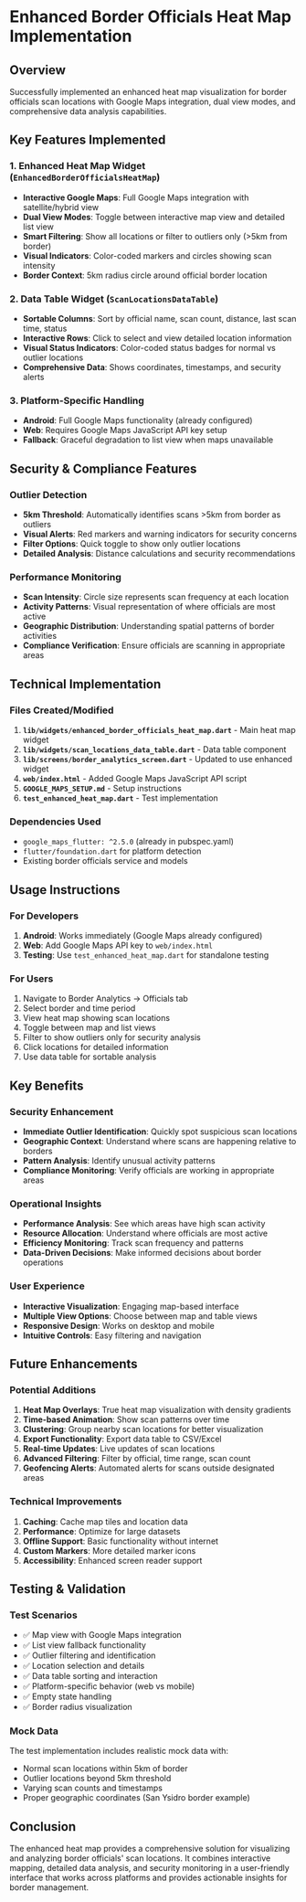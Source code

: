 # Enhanced Border Officials Heat Map Implementation

## Overview
Successfully implemented an enhanced heat map visualization for border officials scan locations with Google Maps integration, dual view modes, and comprehensive data analysis capabilities.

## Key Features Implemented

### 1. Enhanced Heat Map Widget (`EnhancedBorderOfficialsHeatMap`)
- **Interactive Google Maps**: Full Google Maps integration with satellite/hybrid view
- **Dual View Modes**: Toggle between interactive map view and detailed list view
- **Smart Filtering**: Show all locations or filter to outliers only (>5km from border)
- **Visual Indicators**: Color-coded markers and circles showing scan intensity
- **Border Context**: 5km radius circle around official border location

### 2. Data Table Widget (`ScanLocationsDataTable`)
- **Sortable Columns**: Sort by official name, scan count, distance, last scan time, status
- **Interactive Rows**: Click to select and view detailed location information
- **Visual Status Indicators**: Color-coded status badges for normal vs outlier locations
- **Comprehensive Data**: Shows coordinates, timestamps, and security alerts

### 3. Platform-Specific Handling
- **Android**: Full Google Maps functionality (already configured)
- **Web**: Requires Google Maps JavaScript API key setup
- **Fallback**: Graceful degradation to list view when maps unavailable

## Security & Compliance Features

### Outlier Detection
- **5km Threshold**: Automatically identifies scans >5km from border as outliers
- **Visual Alerts**: Red markers and warning indicators for security concerns
- **Filter Options**: Quick toggle to show only outlier locations
- **Detailed Analysis**: Distance calculations and security recommendations

### Performance Monitoring
- **Scan Intensity**: Circle size represents scan frequency at each location
- **Activity Patterns**: Visual representation of where officials are most active
- **Geographic Distribution**: Understanding spatial patterns of border activities
- **Compliance Verification**: Ensure officials are scanning in appropriate areas

## Technical Implementation

### Files Created/Modified
1. **`lib/widgets/enhanced_border_officials_heat_map.dart`** - Main heat map widget
2. **`lib/widgets/scan_locations_data_table.dart`** - Data table component
3. **`lib/screens/border_analytics_screen.dart`** - Updated to use enhanced widget
4. **`web/index.html`** - Added Google Maps JavaScript API script
5. **`GOOGLE_MAPS_SETUP.md`** - Setup instructions
6. **`test_enhanced_heat_map.dart`** - Test implementation

### Dependencies Used
- `google_maps_flutter: ^2.5.0` (already in pubspec.yaml)
- `flutter/foundation.dart` for platform detection
- Existing border officials service and models

## Usage Instructions

### For Developers
1. **Android**: Works immediately (Google Maps already configured)
2. **Web**: Add Google Maps API key to `web/index.html`
3. **Testing**: Use `test_enhanced_heat_map.dart` for standalone testing

### For Users
1. Navigate to Border Analytics → Officials tab
2. Select border and time period
3. View heat map showing scan locations
4. Toggle between map and list views
5. Filter to show outliers only for security analysis
6. Click locations for detailed information
7. Use data table for sortable analysis

## Key Benefits

### Security Enhancement
- **Immediate Outlier Identification**: Quickly spot suspicious scan locations
- **Geographic Context**: Understand where scans are happening relative to borders
- **Pattern Analysis**: Identify unusual activity patterns
- **Compliance Monitoring**: Verify officials are working in appropriate areas

### Operational Insights
- **Performance Analysis**: See which areas have high scan activity
- **Resource Allocation**: Understand where officials are most active
- **Efficiency Monitoring**: Track scan frequency and patterns
- **Data-Driven Decisions**: Make informed decisions about border operations

### User Experience
- **Interactive Visualization**: Engaging map-based interface
- **Multiple View Options**: Choose between map and table views
- **Responsive Design**: Works on desktop and mobile
- **Intuitive Controls**: Easy filtering and navigation

## Future Enhancements

### Potential Additions
1. **Heat Map Overlays**: True heat map visualization with density gradients
2. **Time-based Animation**: Show scan patterns over time
3. **Clustering**: Group nearby scan locations for better visualization
4. **Export Functionality**: Export data table to CSV/Excel
5. **Real-time Updates**: Live updates of scan locations
6. **Advanced Filtering**: Filter by official, time range, scan count
7. **Geofencing Alerts**: Automated alerts for scans outside designated areas

### Technical Improvements
1. **Caching**: Cache map tiles and location data
2. **Performance**: Optimize for large datasets
3. **Offline Support**: Basic functionality without internet
4. **Custom Markers**: More detailed marker icons
5. **Accessibility**: Enhanced screen reader support

## Testing & Validation

### Test Scenarios
- ✅ Map view with Google Maps integration
- ✅ List view fallback functionality
- ✅ Outlier filtering and identification
- ✅ Location selection and details
- ✅ Data table sorting and interaction
- ✅ Platform-specific behavior (web vs mobile)
- ✅ Empty state handling
- ✅ Border radius visualization

### Mock Data
The test implementation includes realistic mock data with:
- Normal scan locations within 5km of border
- Outlier locations beyond 5km threshold
- Varying scan counts and timestamps
- Proper geographic coordinates (San Ysidro border example)

## Conclusion
The enhanced heat map provides a comprehensive solution for visualizing and analyzing border officials' scan locations. It combines interactive mapping, detailed data analysis, and security monitoring in a user-friendly interface that works across platforms and provides actionable insights for border management.